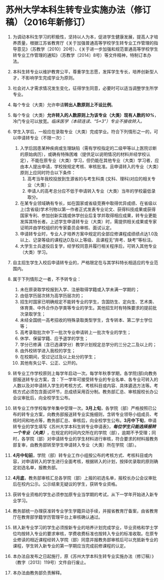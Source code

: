 # 苏州大学本科生转专业实施办法（修订稿）（2016年新修订）

1. 为调动本科生学习的积极性，坚持以人为本，促进学生健康发展，提高人才培养质量，根据江苏省教育厅《关于加强普通高等学校学生转专业工作管理的指导意见》（苏教学〔2010〕20号）、《关于进一步加强和规范普通高等学校学生转专业工作管理的通知》（苏教学〔2014〕8号）等文件精神，特制订本办法。
2. 本科生转专业以维护教育公平，尊重学生志愿，发挥学生专长，培养创新型人才，不影响学生完成学业为原则。
3. 社会对人才需求情况发生变化，征得学生同意，必要时可以适当调整学生所学专业。
4. 每个专业（大类）允许申请**转出人数原则上不设比例**。
5. 每个专业（大类）**允许转入的人数原则上为该专业（大类）现有人数的*10%***，冷门专业可以放宽。*临床医学（本硕连读、“5+3”）专业不接收转入。*
6. 学生入学后，一般应在录取专业（大类）完成学业。符合下列情形之一的，可以申请转专业（不限一次）：
   1. 入学后因患某种疾病或生理缺陷（需有学校指定的二级甲等以上医院诊断的原始病历），或确有特殊困难（提供足以说明情况的材料并经学校认定），不能在原专业（大类）学习，但仍能在其他专业（大类）学习者，应由本人提出申请，学校按规定考核、审核批准。且申请转入的专业（大类）原则上应同时符合以下条件：
      1. 高考当年我校投放到生源省的与考生科类 (文科、理科)对应的相关专业（大类）；
      2. 申请人的高考总分应不低于申请转入专业（大类）当年的学校最低录取分。 
   2. 在某专业领域确有专长，如在国家或省级竞赛中取得优异成绩、在省级以上(含省级)学术刊物以第一作者正式发表专业论文、获得科技成果或获得国家专利、参加创新实践或休学创业后复学并取得相应成果，转专业更能发挥其特长者。上述学生申请转专业（大类）时，需提供相关成果或专家证明并由学校组织的专家委员会审核、面试认定。
   3. 申请转专业时，专业人才培养方案中规定的全部应修课程成绩绩点达1.0及以上、记录等级的课程达D及以上等级、且课程无“弃考、缺考”等标注。
   4. 大学生士兵退役后复学，经学校同意并履行相关程序后，可转入其他专业（大类）学习。
7. 自主招生学生入校后申请转专业的，严格限定在与其学科特长相适应的专业范围内。 
8. 属于下列情形之一者，不予转专业：
   1. 未在原录取学校报到入学、注册取得学籍或入学未满一学期的； 
   2. 由低学历层次转为高学历层次的； 
   3. 招生时国家已明确规定不能转专业的学生，含国防生、定向生、艺术类、体育类、中外合作办学类等专业的学生。其他招生时有特殊要求的提前批次录取学生；
   4. 未经全国统一高考招收的特殊录取类型学生，含专转本、第二学士学位等；
   5. 高考录取批次中下一批次专业申请转上一批次专业的学生；
   6. 休学、保留学籍、应予退学的学生；
   7. 学分已修满（含已选课学分）教学计划规定总学分的三分之二及以上的；
   8. 由外校转学进入我校的学生；
   9. 在校期间，受过记过及以上处分的学生；
   10. 其他有失公平、公正、公开的。

9. 转专业工作学校原则上每学年启动一次。每学年秋季学期，各学院(部)向教务部报送转专业方案，含：下一学年可接受转专业的专业名单、各专业可转入的人数以及对申请转入学生的考核方式、考核科目或内容、具体遴选方法等。考核方式必须包含面试环节，总成绩采用百分制。教务部汇总、审核报校长办公会议审批后，向全校学生公布。
10. 转专业工作学校每学年集中受理一次。**3月上旬**，各学院（部）严格按照已公布的转专业方案，向教务部报送转专业实施细则，含转专业领导小组成员、考核时间和地点等，教务部汇总、审核后，向全校学生公布。**3月中下旬**，申请转专业的学生填写《苏州大学本科生转专业申请表》，***每位学生只能选择报转一个专业（大类）***，在规定的时间内交所在的学院（部），逾期不予受理；同时，各学院（部）对申请转专业的学生材料进行审核，符合要求的材料报教务部复审，由教务部转至学生申请转入专业（大类）所在学院（部）。
11. **4月中旬前**，学院（部）转专业工作小组按公布的考核方式、考核科目或内容，对申请转入的学生进行全面考核，根据转入的计划，按择优录取的原则确定初选名单，报教务部。
12. **4月底**，教务部审核汇总各学院（部）上报的初选名单，报校长办公会议审批后在校内公示。公示结束无疑议的学生，获转专业资格。
13. 获转专业资格的学生必须参加原专业当学期的考试，从下一学年开始进入新专业学习。
14. 教务部统一办理获准转专业学生学籍异动手续，并报省教育厅备案，由省教育厅在教育部学籍学历管理平台上审核确认通过。
15. 转入新专业学习的学生必须按新专业的培养计划完成学业，毕业资格和学士学位均按转入专业的要求审核，学费收费标准也按转入专业的标准收取。在原专业修读的相近课程经转入学院（部）同意并报教务部审核后可以充抵新专业的课程，学生转入新专业的第一学期应当完成前修课程的认定。
16. 本办法自发布之日起施行，原《苏州大学本科生转专业实施办法（修订稿）》（教字〔2013〕119号）文件自行废止。
17. 本办法由教务部负责解释。
